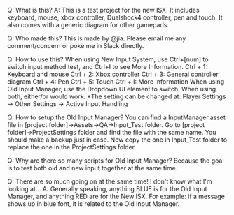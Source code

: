 Q: What is this?
A: This is a test project for the new ISX.
   It includes keyboard, mouse, xbox controller, Dualshock4 controller, pen and touch. 
   It also comes with a generic diagram for other gamepads.

Q: Who made this?
   This is made by @jia. 
   Please email me any comment/concern or poke me in Slack directly.

Q: How to use this?
   When using New Input System, use Ctrl+[num] to switch input method test, and Ctrl+I to see More Information.
     Ctrl + 1: Keyboard and mouse
     Ctrl + 2: Xbox controller
     Ctrl + 3: General controller diagram
     Ctrl + 4: Pen
     Ctrl + 5: Touch
	 Ctrl + I: More Information
   When using Old Input Manager, use the Dropdown UI element to switch.
   When using both, either/or would work.
   *The setting can be changed at: Player Settings -> Other Settings -> Active Input Handling

Q: How to setup the Old Input Manager?
   You can find a InputManager.asset file in [project folder]->Assets->QA->Input_Test folder.
   Go to [project folder]->ProjectSettings folder and find the file with the same name. You should make a backup just in case.
   Now copy the one in Input_Test folder to replace the one in the ProjectSettings folder.

Q: Why are there so many scripts for Old Input Manager?
   Because the goal is to test both old and new input together at the same time. 

Q: There are so much going on at the same time! I don't know what I'm looking at...
A: Generally speaking, anything BLUE is for the Old Input Manager, and anything RED are for the New ISX.
   For example: if a message shows up in blue font, it is related to the Old Input Manager.
